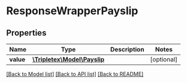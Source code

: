 # ResponseWrapperPayslip

## Properties
Name | Type | Description | Notes
------------ | ------------- | ------------- | -------------
**value** | [**\Tripletex\Model\Payslip**](Payslip.md) |  | [optional] 

[[Back to Model list]](../README.md#documentation-for-models) [[Back to API list]](../README.md#documentation-for-api-endpoints) [[Back to README]](../README.md)


